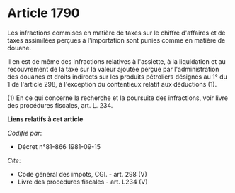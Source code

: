 # Article 1790

Les infractions commises en matière de taxes sur le chiffre d'affaires et de taxes assimilées perçues à l'importation sont
punies comme en matière de douane. 

Il en est de même des infractions relatives à l'assiette, à la liquidation et au recouvrement de la taxe sur la valeur
ajoutée perçue par l'administration des douanes et droits indirects sur les produits pétroliers désignés au 1° du 1 de
l'article 298, à l'exception du contentieux relatif aux déductions (1). 

(1) En ce qui concerne la recherche et la poursuite des infractions, voir livre des procédures fiscales, art. L. 234.

**Liens relatifs à cet article**

_Codifié par_:

  - Décret n°81-866 1981-09-15

_Cite_:

  - Code général des impôts, CGI. - art. 298 (V)
  - Livre des procédures fiscales - art. L234 (V)
